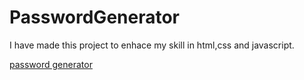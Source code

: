 <h1>PasswordGenerator</h1>

I have made this project to enhace my skill in html,css and javascript. 

[password generator](https://lodhivishalcoder28.github.io/PasswordGenerator/)
